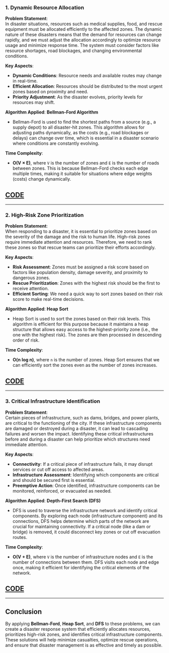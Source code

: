 ### 1. Dynamic Resource Allocation

**Problem Statement**:  
In disaster situations, resources such as medical supplies, food, and rescue equipment must be allocated efficiently to the affected zones. The dynamic nature of these disasters means that the demand for resources can change rapidly, and we must adjust the allocation accordingly to optimize resource usage and minimize response time. The system must consider factors like resource shortages, road blockages, and changing environmental conditions.

**Key Aspects**:
- **Dynamic Conditions**: Resource needs and available routes may change in real-time.
- **Efficient Allocation**: Resources should be distributed to the most urgent zones based on proximity and need.
- **Priority Adjustment**: As the disaster evolves, priority levels for resources may shift.

**Algorithm Applied**: **Bellman-Ford Algorithm**  
- Bellman-Ford is used to find the shortest paths from a source (e.g., a supply depot) to all disaster-hit zones. This algorithm allows for adjusting paths dynamically, as the costs (e.g., road blockages or delays) can change over time, which is essential in a disaster scenario where conditions are constantly evolving.

**Time Complexity**:  
- **O(V × E)**, where `V` is the number of zones and `E` is the number of roads between zones. This is because Bellman-Ford checks each edge multiple times, making it suitable for situations where edge weights (costs) change dynamically.

## [CODE]([dym_bellf.cpp](https://github.com/Sahana8866/rsahana.github.io/blob/main/dym_bellf.cpp))
---

### 2. High-Risk Zone Prioritization

**Problem Statement**:  
When responding to a disaster, it is essential to prioritize zones based on the severity of the damage and the risk to human life. High-risk zones require immediate attention and resources. Therefore, we need to rank these zones so that rescue teams can prioritize their efforts accordingly.

**Key Aspects**:
- **Risk Assessment**: Zones must be assigned a risk score based on factors like population density, damage severity, and proximity to dangerous zones.
- **Rescue Prioritization**: Zones with the highest risk should be the first to receive attention.
- **Efficient Sorting**: We need a quick way to sort zones based on their risk score to make real-time decisions.

**Algorithm Applied**: **Heap Sort**  
- Heap Sort is used to sort the zones based on their risk levels. This algorithm is efficient for this purpose because it maintains a heap structure that allows easy access to the highest-priority zone (i.e., the one with the highest risk). The zones are then processed in descending order of risk.

**Time Complexity**:  
- **O(n log n)**, where `n` is the number of zones. Heap Sort ensures that we can efficiently sort the zones even as the number of zones increases.

## [CODE]([riskyzone_heapsort.cpp](https://github.com/Sahana8866/rsahana.github.io/blob/main/riskyzone_heapsort.cpp))
---

### 3. Critical Infrastructure Identification

**Problem Statement**:  
Certain pieces of infrastructure, such as dams, bridges, and power plants, are critical to the functioning of the city. If these infrastructure components are damaged or destroyed during a disaster, it can lead to cascading failures and worsen the impact. Identifying these critical infrastructures before and during a disaster can help prioritize which structures need immediate attention.

**Key Aspects**:
- **Connectivity**: If a critical piece of infrastructure fails, it may disrupt services or cut off access to affected areas.
- **Infrastructure Assessment**: Identifying which components are critical and should be secured first is essential.
- **Preemptive Action**: Once identified, infrastructure components can be monitored, reinforced, or evacuated as needed.

**Algorithm Applied**: **Depth-First Search (DFS)**  
- DFS is used to traverse the infrastructure network and identify critical components. By exploring each node (infrastructure component) and its connections, DFS helps determine which parts of the network are crucial for maintaining connectivity. If a critical node (like a dam or bridge) is removed, it could disconnect key zones or cut off evacuation routes.

**Time Complexity**:  
- **O(V + E)**, where `V` is the number of infrastructure nodes and `E` is the number of connections between them. DFS visits each node and edge once, making it efficient for identifying the critical elements of the network.

## [CODE]([infra_dfs.cpp](https://github.com/Sahana8866/rsahana.github.io/blob/main/infra_dfs.cpp))
---

## Conclusion

By applying **Bellman-Ford**, **Heap Sort**, and **DFS** to these problems, we can create a disaster response system that efficiently allocates resources, prioritizes high-risk zones, and identifies critical infrastructure components. These solutions will help minimize casualties, optimize rescue operations, and ensure that disaster management is as effective and timely as possible.

